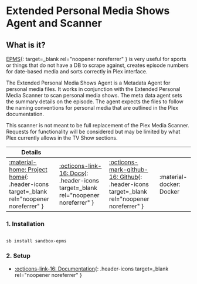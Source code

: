 # Extended Personal Media Shows Agent and Scanner

## What is it?

[EPMS](https://bitbucket.org/mjarends/extendedpersonalmedia-agent.bundle/src/master/){: target=_blank rel="noopener noreferrer" } is very useful for sports or things that do not have a DB to scrape against, creates episode numbers for date-based media and sorts correctly in Plex interface.

The Extended Personal Media Shows Agent is a Metadata Agent for personal media files. It works in conjunction with the Extended Personal Media Scanner to scan personal media shows. The meta data agent sets the summary details on the episode. The agent expects the files to follow the naming conventions for personal media that are outlined in the Plex documentation.

This scanner is not meant to be full replacement of the Plex Media Scanner. Requests for functionality will be considered but may be limited by what Plex currently allows in the TV Show sections.

| Details     |             |             |             |
|-------------|-------------|-------------|-------------|
| [:material-home: Project home](https://bitbucket.org/mjarends/extendedpersonalmedia-agent.bundle/src/master/){: .header-icons target=_blank rel="noopener noreferrer" } | [:octicons-link-16: Docs](https://bitbucket.org/mjarends/extendedpersonalmedia-agent.bundle/src/master/){: .header-icons target=_blank rel="noopener noreferrer" } | [:octicons-mark-github-16: Github](https://bitbucket.org/mjarends/extendedpersonalmedia-agent.bundle/src/master/){: .header-icons target=_blank rel="noopener noreferrer" } | :material-docker: Docker |

### 1. Installation

``` shell

sb install sandbox-epms

```

### 2. Setup

- [:octicons-link-16: Documentation](https://bitbucket.org/mjarends/extendedpersonalmedia-agent.bundle/src/master/){: .header-icons target=_blank rel="noopener noreferrer" }
